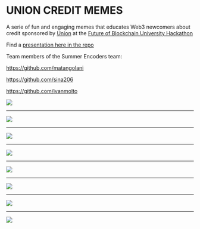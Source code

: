 # UNION CREDIT MEMES

A serie of fun and engaging memes that educates Web3 newcomers about credit sponsored by  [Union](https://union.finance) at the [Future of Blockchain University Hackathon](https://www.encode.club/university-hackathon)

Find a [presentation here in the repo](https://github.com/SummerEncoders/union-credit-memes/blob/master/union-credit-memes.pdf)

Team members of the Summer Encoders team:

https://github.com/matangolani

https://github.com/sina206

https://github.com/ivanmolto



![](1-distracted-web3-newcomer.png)

---

![](2-slapping-credit.png)

---

![](3-web3-credit-expanding-brain.png)

---

![](4-tradfi-vs-web3-credit.png)

---

![](5-sad-tradfi.png)

---

![](6-tradfi-web3-credit.png)

---

![](7-credit-change-my-mind.png)

---

![](8-credit-laughing.png)